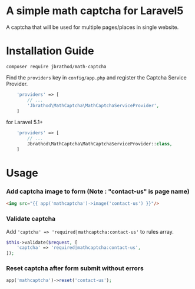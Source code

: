# A simple math captcha for Laravel5

A captcha that will be used for multiple pages/places in single website.

# Installation Guide #

```
composer require jbrathod/math-captcha
```

Find the `providers` key in `config/app.php` and register the Captcha Service Provider.

```php
    'providers' => [
        // ...
        'Jbrathod\MathCaptcha\MathCaptchaServiceProvider',
    ]
```
for Laravel 5.1+
```php
    'providers' => [
        // ...
        Jbrathod\MathCaptcha\MathCaptchaServiceProvider::class,
    ]
```
# Usage #

### Add captcha image to form (Note : "contact-us" is page name)

```html
<img src="{{ app('mathcaptcha')->image('contact-us') }}"/>
```

### Validate captcha

Add `'captcha' => 'required|mathcaptcha:contact-us'` to rules array.


```php
$this->validate($request, [
    'captcha' => 'required|mathcaptcha:contact-us',
]);

```

### Reset captcha after form submit without errors

```php
app('mathcaptcha')->reset('contact-us'); 
```